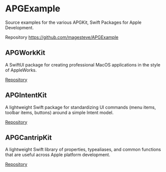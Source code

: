 # APGExample

Source examples for the various APGKit, Swift Packages for Apple Development.

Repository https://github.com/magesteve/APGExample


## APGWorkKit

A SwiftUI package for creating professional MacOS applications in the style of AppleWorks.

[Repository](https://github.com/magesteve/APGWorkKit)

## APGIntentKit

A lightweight Swift package for standardizing UI commands (menu items, toolbar items, buttons) around a simple Intent model.

[Repository](https://github.com/magesteve/APGIntentKit)


## APGCantripKit

A lightweight Swift library of properties, typealiases, and common functions that are useful across Apple platform development.

[Repository](https://github.com/magesteve/APGWorkKit)
